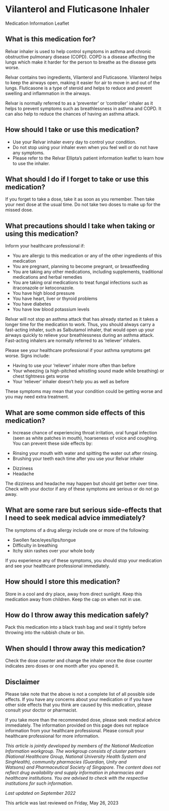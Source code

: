 # Vilanterol and Fluticasone Inhaler

Medication Information Leaflet

What is this medication for?
----------------------------

Relvar inhaler is used to help control symptoms in asthma and chronic obstructive pulmonary disease (COPD). COPD is a disease affecting the lungs which make it harder for the person to breathe as the disease gets worse.

Relvar contains two ingredients, Vilanterol and Fluticasone. Vilanterol helps to keep the airways open, making it easier for air to move in and out of the lungs. Fluticasone is a type of steroid and helps to reduce and prevent swelling and inflammation in the airways.

Relvar is normally referred to as a ‘preventer’ or ‘controller’ inhaler as it helps to prevent symptoms such as breathlessness in asthma and COPD. It can also help to reduce the chances of having an asthma attack.

How should I take or use this medication?
-----------------------------------------

* Use your Relvar inhaler every day to control your condition.
* Do not stop using your inhaler even when you feel well or do not have any symptoms.
* Please refer to the Relvar Ellipta’s patient information leaflet to learn how to use the inhaler.

What should I do if I forget to take or use this medication?
------------------------------------------------------------

If you forget to take a dose, take it as soon as you remember. Then take your next dose at the usual time. Do not take two doses to make up for the missed dose.

What precautions should I take when taking or using this medication?
--------------------------------------------------------------------

Inform your healthcare professional if:

* You are allergic to this medication or any of the other ingredients of this medication
* You are pregnant, planning to become pregnant, or breastfeeding
* You are taking any other medications, including supplements, traditional medications and herbal remedies
* You are taking oral medications to treat fungal infections such as itraconazole or ketoconazole.
* You have high blood pressure
* You have heart, liver or thyroid problems
* You have diabetes
* You have low blood potassium levels

Relvar will not stop an asthma attack that has already started as it takes a longer time for the medication to work. Thus, you should always carry a fast-acting inhaler, such as Salbutamol inhaler, that would open up your airways quickly to relieve your breathlessness during an asthma attack. Fast-acting inhalers are normally referred to as ‘reliever’ inhalers.

Please see your healthcare professional if your asthma symptoms get worse. Signs include:

* Having to use your ‘reliever’ inhaler more often than before
* Your wheezing (a high-pitched whistling sound made while breathing) or chest tightness gets worse
* Your ‘reliever’ inhaler doesn’t help you as well as before

These symptoms may mean that your condition could be getting worse and you may need extra treatment.

What are some common side effects of this medication?
-----------------------------------------------------

* Increase chance of experiencing throat irritation, oral fungal infection (seen as white patches in mouth), hoarseness of voice and coughing. You can prevent these side effects by:

+ Rinsing your mouth with water and spitting the water out after rinsing.
+ Brushing your teeth each time after you use your Relvar inhaler

* Dizziness
* Headache

The dizziness and headache may happen but should get better over time. Check with your doctor if any of these symptoms are serious or do not go away.

What are some rare but serious side-effects that I need to seek medical advice immediately?
-------------------------------------------------------------------------------------------

The symptoms of a drug allergy include one or more of the following:

* Swollen face/eyes/lips/tongue
* Difficulty in breathing
* Itchy skin rashes over your whole body

If you experience any of these symptoms, you should stop your medication and see your healthcare professional immediately.

How should I store this medication?
-----------------------------------

Store in a cool and dry place, away from direct sunlight. Keep this medication away from children. Keep the cap on when not in use.

How do I throw away this medication safely?
-------------------------------------------

Pack this medication into a black trash bag and seal it tightly before throwing into the rubbish chute or bin.

When should I throw away this medication?
-----------------------------------------

Check the dose counter and change the inhaler once the dose counter indicates zero doses or one month after you opened it.

Disclaimer
----------

Please take note that the above is not a complete list of all possible side effects. If you have any concerns about your medication or if you have other side effects that you think are caused by this medication, please consult your doctor or pharmacist.

If you take more than the recommended dose, please seek medical advice immediately. The information provided on this page does not replace information from your healthcare professional. Please consult your healthcare professional for more information.

*This article is jointly developed by members of the National Medication Information workgroup. The workgroup consists of cluster partners (National Healthcare Group, National University Health System and SingHealth), community pharmacies (Guardian, Unity and Watsons) and Pharmaceutical Society of Singapore. The content does not reflect drug availability and supply information in pharmacies and healthcare institutions. You are advised to check with the respective institutions for such information.*

*Last updated on September 2022*

This article was last reviewed on
Friday, May 26, 2023